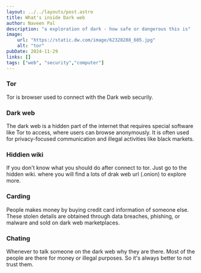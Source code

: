 ```yaml
---
layout: ../../layouts/post.astro
title: What's inside Dark web
author: Naveen Pal
description: "a exploration of dark - how safe or dangerous this is"
image:
    url: "https://static.dw.com/image/62328288_605.jpg"
    alt: "tor"
pubDate: 2024-11-29
links: []
tags: ["web", "security","computer"]
---
```


### Tor
Tor is browser used to connect with the Dark web securily. 
### Dark web
The dark web is a hidden part of the internet that requires special software like Tor to access, where users can browse anonymously. It is often used for privacy-focused communication and illegal activities like black markets.
### Hiddien wiki
If you don't know what you should do after connect to tor. Just go to the hidden wiki. where you will find a lots of drak web url (.onion) to explore more. 

### Carding
People makes money by buying credit card information of someone else. These stolen details are obtained through data breaches, phishing, or malware and sold on dark web marketplaces.

### Chating
Whenever to talk someone on the dark web why they are there. Most of the people are there for money or illegal purposes. So it's always better to not trust them.